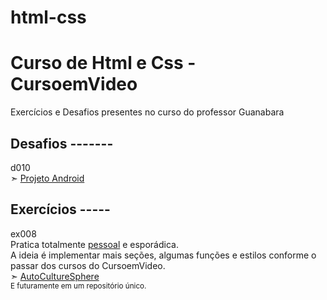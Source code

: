 # html-css
 <h1> Curso de Html e Css - CursoemVideo </h1>

Exercícios e Desafios presentes no curso do professor Guanabara

<h2> Desafios ------- </h2>

d010 <br>
➣ <a href= "https://jeandevfront.github.io/html-css/desafio/d010/index.html" target="_blank"> Projeto Android </a> <br>

<h2>Exercícios ----- </h2>

ex008 <br>
Pratica totalmente <u>pessoal</u> e esporádica. <br>
A ideia é implementar mais seções, algumas funções e estilos conforme o passar dos cursos do CursoemVideo. <br>
➣ <a href= "https://jeandevfront.github.io/html-css/exercicios/ex008-pratica-carros/index.html" target="_blank">AutoCultureSphere</a> <br>
<sub>E futuramente em um repositório único.</sub>
